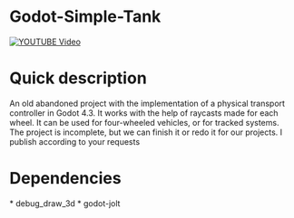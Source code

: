 # Godot-Simple-Tank

[![YOUTUBE Video](https://img.youtube.com/vi/GkadqykKwcY/0.jpg)](https://youtu.be/GkadqykKwcY?si=bsw69XnzPrnlAH-x)

<h1>Quick description</h1>
An old abandoned project with the implementation of a physical transport controller in Godot 4.3. 
It works with the help of raycasts made for each wheel. It can be used for four-wheeled vehicles, or for tracked systems.
The project is incomplete, but we can finish it or redo it for our projects. I publish according to your requests

<h1>Dependencies</h1>
* debug_draw_3d
* godot-jolt
